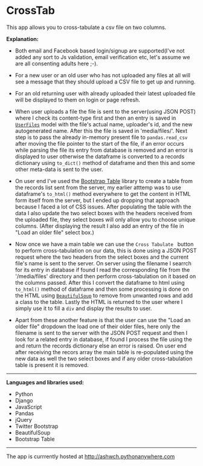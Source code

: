 # CrossTab

This app allows you to cross-tabulate a csv file on two columns.

**Explanation:**

- Both email and Facebook based login/signup are supported(I've not added any sort to Js validation, 
  email verification etc, let's assume we are all consenting adults here ;-).

- For a new user or an old user who has not uploaded any files at all will see a message that they should upload a CSV
  file to get up and running.
  
- For an old returning user with already uploaded their latest uploaded file will be displayed to them on login or 
  page refresh.

- When user uploads a file the file is sent to the server(using JSON POST) where I check its content-type first and then an entry is
  saved in [`UserFiles`](https://github.com/ashwch/CrossTab/blob/master/app/models.py#L92) model with the file's actual name,
  uploader's id, and the new autogenerated name. After this the file is saved in 'media/files/'. Next step is to pass the already in-memory present file to `pandas.read_csv` after
  moving the file pointer to the start of the file, if an error occurs while parsing the file its entry from database is removed
  and an error is displayed to user otherwise the dataframe is converted to a records dictionary using `to_dict()` method
  of dataframe and then this and some other meta-data is sent to the user.
  
- On user end I've used the [Bootstrap Table](http://bootstrap-table.wenzhixin.net.cn/) library to create a table from
  the records list sent from the server, my earlier atttemp was to use dataframe's `to_html()` method everywhere to get the content
  in HTML form itself from the server, but I ended up dropping that approach because I faced a lot of CSS issues.
  After populating the table with the data I also update the two select boxes with the headers received from the
  uploaded file, they select boxes will only allow you to choose unique columns. (After displaying the result I also
  add an entry of the file in "Load an older file" select box.)
  
- Now once we have a main table we can use the `Cross Tabulate ` button to perform cross-tabulation on our data, this
  is done using a JSON POST request where the two headers from the select boxes and the current file's name is sent to
  the server. On server using the filename I searrch for its entry in database if found I read the corresponding file 
  from the '/media/files' directory and then perform cross-tabulation on it based on the columns passed. After this I
  convert the dataframe to html using `to_html()` method of dataframe and then some processing is done on the HTML using 
  [`BeautifulSoup`](http://www.crummy.com/software/BeautifulSoup/) to remove from unwanted rows and add a class to the table. Lastly the HTML is returned to the user where
  I simply use it to fill a `div` and display the results to user.
  
- Apart from these another feature is that the user can use the "Load an older file" dropdown the load one of their older
  files, here only the filename is sent to the server with the JSON POST request and then I look for a related entry
  in database, if found I process the file using the and return the records dictionary else an error is raised.
  On user end after receiving the recors array the main table is re-populated using the new data as well the two select
  boxes and if any older cross-tabulation table is present it is removed.

---
  
**Languages and libraries used:**

- Python
- Django
- JavaScript
- Pandas
- jQuery
- Twitter Bootstrap
- BeautifulSoup
- Bootstrap Table

---
  
The app is currrently hosted at http://ashwch.pythonanywhere.com
